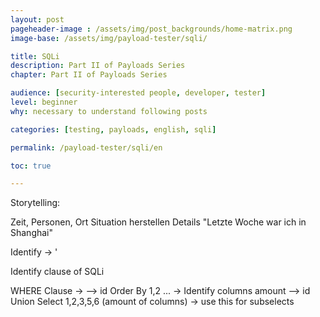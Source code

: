 ```yaml
---
layout: post
pageheader-image : /assets/img/post_backgrounds/home-matrix.png
image-base: /assets/img/payload-tester/sqli/

title: SQLi
description: Part II of Payloads Series
chapter: Part II of Payloads Series

audience: [security-interested people, developer, tester]
level: beginner
why: necessary to understand following posts

categories: [testing, payloads, english, sqli]

permalink: /payload-tester/sqli/en

toc: true

---
```


Storytelling:

Zeit, Personen, Ort Situation herstellen
Details
"Letzte Woche war ich in Shanghai"

Identify -> '

Identify clause of SQLi

WHERE Clause -> 
--> id Order By 1,2 ... -> Identify columns amount
--> id Union Select 1,2,3,5,6 (amount of columns) -> use this for subselects
